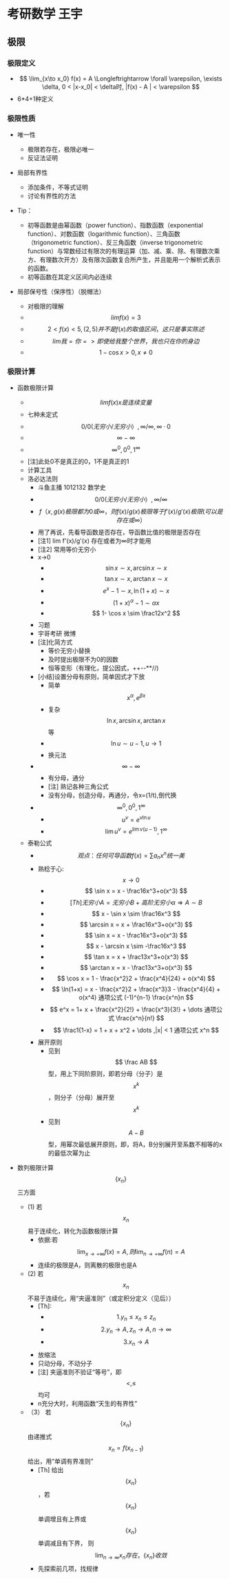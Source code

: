 # 考研数学 王宇

## 极限

### 极限定义

* $$ \lim_{x\to x_0} f(x) = A \Longleftrightarrow  \forall \varepsilon, \exists \delta, 0 < |x-x_0| < \delta时, |f(x) - A | < \varepsilon $$
* 6\*4+1种定义

### 极限性质

* 唯一性
  * 极限若存在，极限必唯一
  * 反证法证明

* 局部有界性
  * 添加条件，不等式证明
  * 讨论有界性的方法

* Tip：
  * 初等函数是由幂函数（power function）、指数函数（exponential function）、对数函数（logarithmic function）、三角函数（trigonometric function）、反三角函数（inverse trigonometric function）与常数经过有限次的有理运算（加、减、乘、除、有理数次乘方、有理数次开方）及有限次函数复合所产生，并且能用一个解析式表示的函数。
  * 初等函数在其定义区间内必连续

* 局部保号性（保序性）（脱帽法）
  * 对极限的理解 
  * $$ lim f(x) = 3 $$
  * $$ 2 < f(x) < 5 , (2,5) 并不是f(x) 的取值区间，这只是事实陈述$$
  * $$ lim我=你 => 即使给我整个世界，我也只在你的身边 $$
  * $$ 1-\cos x > 0 ,x≠0$$ 

### 极限计算

* 函数极限计算
  * $$lim f(x) x是连续变量$$
  * 七种未定式
  * $$ 0/0(无穷小/无穷小）, ∞/∞, ∞·0 $$
  * $$ ∞-∞ $$
  * $$ ∞^0, 0^0, 1^∞ $$
  * \[注\]此处0不是真正的0，1不是真正的1
  * 计算工具
  * 洛必达法则
    * 斗鱼主播 1012132 数学史
    * $$ 0/0(无穷小/无穷小）, ∞/∞ $$
    * $$ f（x,g(x)极限都为0或∞，则f(x)/g(x)极限等于f'(x)/g'(x)极限(可以是存在或∞） $$
    * 用了再说，先看导函数是否存在，导函数比值的极限是否存在
    * \[注1\] lim f'\(x\)/g'\(x\) 存在或者为∞时才能用
    * \[注2\] 常用等价无穷小
    * x-&gt;0 
      * $$ \sin x \sim x, \arcsin x \sim x $$
      * $$ \tan x \sim x, \arctan x \sim x $$
      * $$ e^x-1 \sim x, \ln (1+x) \sim x  $$
      * $$ (1+x)^ \alpha - 1 \sim \alpha x $$
      * $$ 1- \cos x \sim \frac12x^2 $$
    * 习题
    * 宇哥考研 微博
    * \[注\]化简方式
      * 等价无穷小替换
      * 及时提出极限不为0的因数
      * 恒等变形（有理化，提公因式，++--\*\*//\)
    * \[小结\]设置分母有原则，简单因式才下放
      * 简单 $$ x^α, e^{βx} $$
      * 复杂 $$ \ln x, \arcsin x, \arctan x $$等 
      * $$ \ln u \sim u-1 ,u \to 1 $$
      * 换元法
    * $$ ∞-∞ $$
      * 有分母，通分
      * \[注\] 熟记各种三角公式
      * 没有分母，创造分母，再通分，令x=\(1/t\),倒代换
    * $$ ∞^0, 0^0, 1^∞ $$
      * $$ u^v = e^{v \ln u} $$
      * $$ \lim u^v = e^{\lim v(u-1)} , 1^\infty $$
  * 泰勒公式
    * $$ 观点：任何可导函数f(x) = \sum a_nx^n统一美 $$
    * 熟稔于心: $$ x \to 0 $$
      * $$ \sin x = x - \frac16x^3+o(x^3) $$
      * $$ [Th] 无穷小A = 无穷小B + 高阶无穷小\alpha \Rightarrow A \sim B $$
      * $$ x - \sin x \sim \frac16x^3 $$
      * $$ \arcsin x = x + \frac16x^3+o(x^3) $$
      * $$ \sin x = x - \frac16x^3+o(x^3) $$
      * $$ x - \arcsin x \sim -\frac16x^3 $$
      * $$ \tan x = x + \frac13x^3+o(x^3) $$
      * $$ \arctan x = x - \frac13x^3+o(x^3) $$
      * $$ \cos x = 1 - \frac{x^2}2 + \frac{x^4}{24} + o(x^4) $$
      * $$ \ln(1+x) = x - \frac{x^2}2 + \frac{x^3}3 - \frac{x^4}{4} + o(x^4)  通项公式 (-1)^{n-1} \frac{x^n}n $$
      * $$ e^x = 1+ x + \frac{x^2}{2!} + \frac{x^3}{3!} + \dots  通项公式  \frac{x^n}{n!} $$
      * $$ \frac1{1-x} = 1 + x + x^2 + \dots ,|x| < 1 通项公式 x^n  $$
    * 展开原则
      * 见到 $$ \frac AB $$型，用上下同阶原则，即若分母（分子）是$$x^k$$，则分子（分母）展开至$$x^k$$
      * 见到 $$ A-B$$型，用幂次最低展开原则，即，将A，B分别展开至系数不相等的x的最低次幂为止

* 数列极限计算 $$ \{ x_n \} $$ 三方面
  * \(1\) 若 $$ x_n $$ 易于连续化，转化为函数极限计算
    * 依据:若 $$ \lim_{x \to +\infty}f(x)=A,则\lim_{n \to +\infty}f(n)=A $$
    * 连续的极限是A，则离散的极限也是A
  * \(2\) 若 $$ x_n $$ 不易于连续化，用“夹逼准则”（或定积分定义（见后））
    * \[Th\]:
      * $$ 1. y_n \le x_n \le z_n $$
      * $$ 2. y_n \to A, z_n \to A , n \to \infty $$
      * $$ 3. x_n \to A $$
    * 放缩法
    * 只动分母，不动分子 
    * \[注\] 夹逼准则不验证“等号”，即 $$ < , \le $$均可
    * n充分大时，利用函数“天生的有界性”
  * （3） 若 $$ \{ x_n \} $$ 由递推式 $$ x_n = f(x_{n-1})$$给出，用“单调有界准则”
    * \[Th\] 给出$$ \{ x_n \} $$，若$$ \{ x_n \} $$ 单调增且有上界或 $$ \{ x_n \} $$ 单调减且有下界， 则 $$ \lim_{n \to \infty} x_n 存在 ，\{ x_n \}  收敛$$
    * 先探索前几项，找规律



